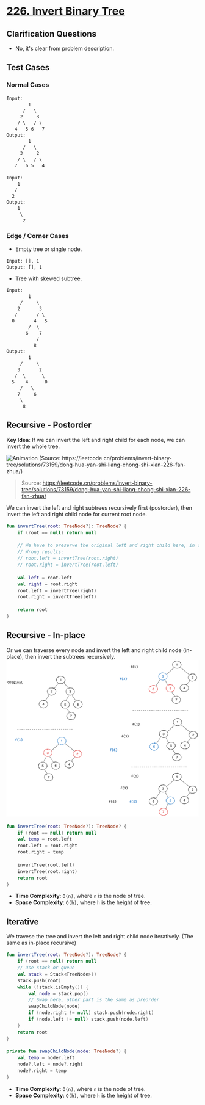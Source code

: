 # [226. Invert Binary Tree](https://leetcode.com/problems/invert-binary-tree/)

## Clarification Questions
* No, it's clear from problem description.

## Test Cases
### Normal Cases
```
Input: 
        1
      /   \
     2     3
    / \   / \
   4   5 6   7  
Output: 
        1
      /   \
     3     2
    / \   / \
   7   6 5   4  

Input:
    1
   /
  2
Output:
    1
     \
      2
```
### Edge / Corner Cases
* Empty tree or single node.
```
Input: [], 1
Output: [], 1
```
* Tree with skewed subtree.
```
Input:
        1
     /     \
    2       3
   /       / \ 
  0       4   5
        /  \
       6    7
           /
          8
Output:
        1
     /     \
    3       2
   /  \      \
  5    4      0
     /   \
    7     6
     \
      8 
```

## Recursive - Postorder
**Key Idea**: If we can invert the left and right child for each node, we can invert the whole tree.

![Animation (Source: https://leetcode.cn/problems/invert-binary-tree/solutions/73159/dong-hua-yan-shi-liang-chong-shi-xian-226-fan-zhua/)](https://pic.leetcode-cn.com/0f91f7cbf5740de86e881eb7427c6c3993f4eca3624ca275d71e21c5e3e2c550-226_2.gif)
> Source: https://leetcode.cn/problems/invert-binary-tree/solutions/73159/dong-hua-yan-shi-liang-chong-shi-xian-226-fan-zhua/

We can invert the left and right subtrees recursively first (postorder), then invert the left and right child node for current root node.
```kotlin
fun invertTree(root: TreeNode?): TreeNode? {
    if (root == null) return null

    // We have to preserve the original left and right child here, in case of references changes after inverting.
    // Wrong results: 
    // root.left = invertTree(root.right)
    // root.right = invertTree(root.left)
    
    val left = root.left
    val right = root.right
    root.left = invertTree(right)
    root.right = invertTree(left)
    
    return root
}
```

## Recursive - In-place
Or we can traverse every node and invert the left and right child node (in-place), then invert the subtrees recursively.
![](../media/226.invert-binary-tree.png)
```kotlin
fun invertTree(root: TreeNode?): TreeNode? {
    if (root == null) return null
    val temp = root.left
    root.left = root.right
    root.right = temp

    invertTree(root.left)
    invertTree(root.right)
    return root
}
```
* **Time Complexity**: `O(n)`, where `n` is the node of tree.
* **Space Complexity**: `O(h)`, where `h` is the height of tree.

## Iterative
We travese the tree and invert the left and right child node iteratively. (The same as in-place recursive)
```kotlin
fun invertTree(root: TreeNode?): TreeNode? {
    if (root == null) return null
    // Use stack or queue
    val stack = Stack<TreeNode>()
    stack.push(root)
    while (!stack.isEmpty()) {
        val node = stack.pop()
        // Swap here, other part is the same as preorder
        swapChildNode(node)
        if (node.right != null) stack.push(node.right)
        if (node.left != null) stack.push(node.left)
    }
    return root
}

private fun swapChildNode(node: TreeNode?) {
    val temp = node?.left
    node?.left = node?.right
    node?.right = temp
}
```
* **Time Complexity**: `O(n)`, where `n` is the node of tree.
* **Space Complexity**: `O(h)`, where `h` is the height of tree.
